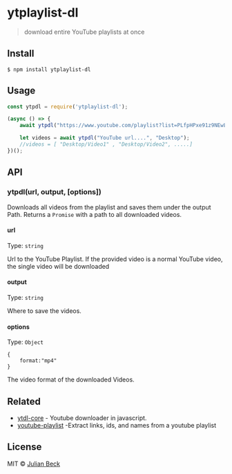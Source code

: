 # ytplaylist-dl 

> download entire YouTube playlists at once


## Install

```
$ npm install ytplaylist-dl
```


## Usage
```js
const ytpdl = require('ytplaylist-dl');

(async () => {
    await ytpdl("https://www.youtube.com/playlist?list=PLfpHPxe91z9NEwLMsxfmAehlZnoTzRFB8", "Desktop",{format:"mp4"});

    let videos = await ytpdl("YouTube url....", "Desktop");
    //videos = [ "Desktop/Video1" , "Desktop/Video2", .....]
})();
```


## API

### ytpdl(url, output, [options])

Downloads all videos from the playlist and saves them under the output Path.
Returns a `Promise` with a path to all downloaded videos.


#### url

Type: `string`

Url to the YouTube Playlist. If the provided video is a normal YouTube video, the single video will be downloaded

#### output

Type: `string`

Where to save the videos.

#### options

Type: `Object`

```
{
    format:"mp4"
}
```
The video format of the downloaded Videos.


## Related

- [ytdl-core](https://github.com/fent/node-ytdl-core) - Youtube downloader in javascript.
- [youtube-playlist](https://github.com/CodeDotJS/youtube-playlist) -Extract links, ids, and names from a youtube playlist



## License

MIT © [Julian Beck](https://github.com/jufabeck2202)